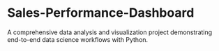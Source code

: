 # Sales-Performance-Dashboard
A comprehensive data analysis and visualization project demonstrating end-to-end data science workflows with Python.
